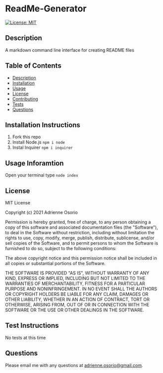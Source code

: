 # ReadMe-Generator

[![License: MIT](https://img.shields.io/badge/License-MIT-yellow.svg)](https://opensource.org/licenses/MIT)

## Description
A markdown command line interface for creating README files

## Table of Contents

  * [Description](#description)
  * [Installation](#installation)
  * [Usage](#usage)
  * [License](#license)
  * [Contributing](#contributing)
  * [Tests](#tests)
  * [Questions](#questions)

## Installation Instructions
1. Fork this repo
2. Install Node.js ```npm i node```
3. Instal Inquirer ```npm i inquirer```

## Usage Inforamtion
Open your terminal type ```node index```

## License
MIT License

Copyright (c) 2021 Adrienne Osorio

Permission is hereby granted, free of charge, to any person obtaining a copy of this software and associated documentation files (the "Software"), to deal in the Software without restriction, including without limitation the rights to use, copy, modify, merge, publish, distribute, sublicense, and/or sell copies of the Software, and to permit persons to whom the Software is furnished to do so, subject to the following conditions:

The above copyright notice and this permission notice shall be included in all copies or substantial portions of the Software.

THE SOFTWARE IS PROVIDED "AS IS", WITHOUT WARRANTY OF ANY KIND, EXPRESS OR IMPLIED, INCLUDING BUT NOT LIMITED TO THE WARRANTIES OF MERCHANTABILITY, FITNESS FOR A PARTICULAR PURPOSE AND NONINFRINGEMENT. IN NO EVENT SHALL THE AUTHORS OR COPYRIGHT HOLDERS BE LIABLE FOR ANY CLAIM, DAMAGES OR OTHER LIABILITY, WHETHER IN AN ACTION OF CONTRACT, TORT OR OTHERWISE, ARISING FROM, OUT OF OR IN CONNECTION WITH THE SOFTWARE OR THE USE OR OTHER DEALINGS IN THE SOFTWARE.

## Test Instructions
No tests at this time

## Questions
Please email me with any questions at adrienne.osorio@gmail.com.
